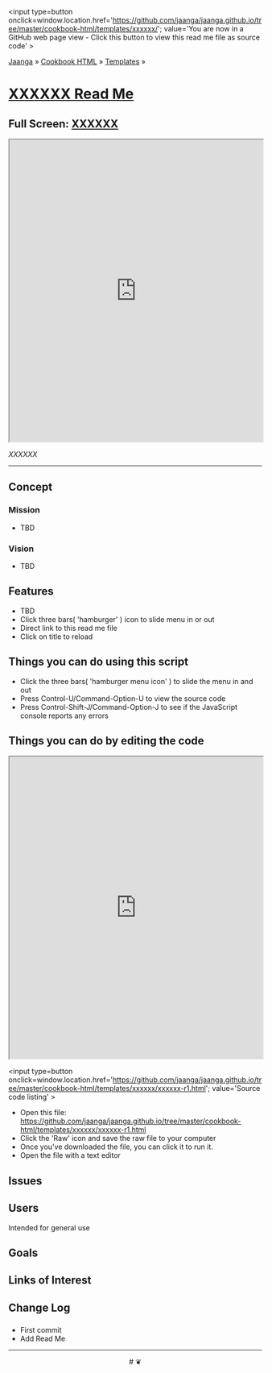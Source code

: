 ﻿<span style=display:none; >[You are now in a GitHub source code view - click this link to view Read Me file as a web page]
( http://jaanga.github.io/cookbook-html/templates/xxxxxx/#readme.md "View file as a web page." ) </span>
<input type=button onclick=window.location.href='https://github.com/jaanga/jaanga.github.io/tree/master/cookbook-html/templates/xxxxxx/'; 
value='You are now in a GitHub web page view - Click this button to view this read me file as source code' >

[Jaanga]( https://jaanga.github.io ) &raquo; [Cookbook HTML]( http://jaanga.github.io/cookbook-html/  ) &raquo;
[Templates]( https://jaanga.github.io/cookbook-html/templates/ ) &raquo;


[XXXXXX Read Me]( https://jaanga.github.io/cookbook-html/templates/xxxxxx/index.html#readme.md )
===

## Full Screen: [ XXXXXX ]( https://jaanga.github.io/cookbook-html/templates/xxxxxx/index.html )


<img src="" style=display:none; width=800 >

<iframe src=https://jaanga.github.io/cookbook-html/templates/xxxxxx/index.html width=100% height=600px onload=this.contentWindow.controls.enableZoom=false; ></iframe>

_XXXXXX_

***



## Concept

### Mission

* TBD

### Vision

* TBD

## Features

* TBD
* Click three bars( 'hamburger' ) icon to slide menu in or out
* Direct link to this read me file
* Click on title to reload 


## Things you can do using this script


* Click the three bars( 'hamburger menu icon' ) to slide the menu in and out
* Press Control-U/Command-Option-U to view the source code
* Press Control-Shift-J/Command-Option-J to see if the JavaScript console reports any errors



## Things you can do by editing the code

<iframe src='https://jaanga.github.io/cookbook-html/examples/libraries/ace-editor/ace-view-r1.html#
	http://jaanga.github.io/cookbook-html/templates/xxxxxx/xxxxxx-r1.html' width=100% height=600 ></iframe>

<input type=button onclick=window.location.href='https://github.com/jaanga/jaanga.github.io/tree/master/cookbook-html/templates/xxxxxx/xxxxxx-r1.html';
value='Source code listing' >


* Open this file: https://github.com/jaanga/jaanga.github.io/tree/master/cookbook-html/templates/xxxxxx/xxxxxx-r1.html
* Click the 'Raw' icon and save the raw file to your computer
* Once you've downloaded the file, you can click it to run it.
* Open the file with a text editor


## Issues

## Users

Intended for general use

## Goals

## Links of Interest




## Change Log

### 

* First commit
* Add Read Me


***

<center title='Jaanga ~ your 3D happy place' >
# <a href=javascript:window.scrollTo(0,0); style=text-decoration:none; > ❦ </a>
</center>
